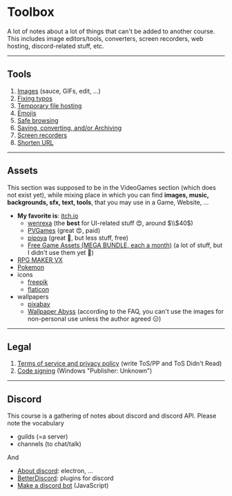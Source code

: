 # Toolbox

A lot of notes about a lot of things that can't be added to another course. This includes image editors/tools, converters, screen recorders, web hosting, discord-related stuff, etc.

<hr class="sr">

## Tools

1. [Images](images/index.md) (sauce, GIFs, edit, ...)
2. [Fixing typos](writting/index.md)
3. [Temporary file hosting](website/hosting.md)
4. [Emojis](desktop/emojis.md)
5. [Safe browsing](website/safe.md)
6. [Saving, converting, and/or Archiving](website/archive.md)
7. [Screen recorders](desktop/record.md)
8. [Shorten URL](website/short-url.md)

<hr class="sl">

## Assets

This section was supposed to be in the VideoGames section (which does not exist yet), while mixing place in which you can find **images, music, backgrounds, sfx, text, tools**, that you may use in a Game, Website, ...

* **My favorite is**: [itch.io](https://itch.io/)
  * [wenrexa](https://wenrexa.itch.io/wenrexa-game-assets-1) (the **best** for UI-related stuff 😍, around $\\$40$)
  * [PVGames](https://pvgames.itch.io/) (great 😍, paid)
  * [pipoya](https://pipoya.itch.io/) (great 🤩, but less stuff, free)
  * [Free Game Assets (MEGA BUNDLE, each a month)](https://itch.io/s/11302/august-2021-mega-bundle-game-assets-save-97) (a lot of stuff, but I didn't use them yet 🤔)
* [RPG MAKER VX](https://vxresource.wordpress.com/)
* [Pokemon](https://pokemonfangames.com/resource/pokemon-essentials-bw/)
* icons
  * [freepik](https://www.freepik.com/)
  * [flaticon](https://www.flaticon.com/)
* wallpapers
  * [pixabay](https://pixabay.com/)
  * [Wallpaper Abyss](https://wall.alphacoders.com/) (according to the FAQ, you can't use the images for non-personal use unless the author agreed 😑)

<hr class="sr">

## Legal

1. [Terms of service and privacy policy](tos/index.md) (write ToS/PP and ToS Didn't Read)
2. [Code signing](codesigning/index.md) (Windows "Publisher: Unknown")

<hr class="sl">

## Discord

This course is a gathering of notes about discord and discord API. Please note the vocabulary

* guilds (=a server)
* channels (to chat/talk)

And 

* [About discord](discord/about.md): electron, ...
* [BetterDiscord](discord/bd.md): plugins for discord
* [Make a discord bot](discord/bot-js.md) (JavaScript)